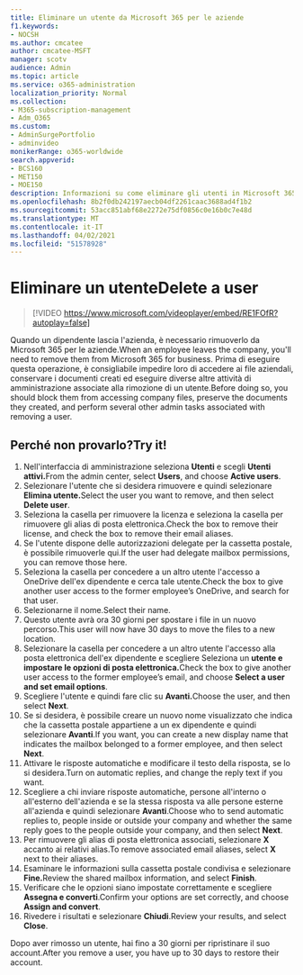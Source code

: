 ```yaml
---
title: Eliminare un utente da Microsoft 365 per le aziende
f1.keywords:
- NOCSH
ms.author: cmcatee
author: cmcatee-MSFT
manager: scotv
audience: Admin
ms.topic: article
ms.service: o365-administration
localization_priority: Normal
ms.collection:
- M365-subscription-management
- Adm_O365
ms.custom:
- AdminSurgePortfolio
- adminvideo
monikerRange: o365-worldwide
search.appverid:
- BCS160
- MET150
- MOE150
description: Informazioni su come eliminare gli utenti in Microsoft 365 per le aziende.
ms.openlocfilehash: 8b2f0db242197aecb04df2261caac3688ad4f1b2
ms.sourcegitcommit: 53acc851abf68e2272e75df0856c0e16b0c7e48d
ms.translationtype: MT
ms.contentlocale: it-IT
ms.lasthandoff: 04/02/2021
ms.locfileid: "51578928"
---
```

# <a name="delete-a-user"></a><span data-ttu-id="9dd2c-103">Eliminare un utente</span><span class="sxs-lookup"><span data-stu-id="9dd2c-103">Delete a user</span></span>

> [!VIDEO https://www.microsoft.com/videoplayer/embed/RE1FOfR?autoplay=false]

<span data-ttu-id="9dd2c-104">Quando un dipendente lascia l'azienda, è necessario rimuoverlo da Microsoft 365 per le aziende.</span><span class="sxs-lookup"><span data-stu-id="9dd2c-104">When an employee leaves the company, you'll need to remove them from Microsoft 365 for business.</span></span> <span data-ttu-id="9dd2c-105">Prima di eseguire questa operazione, è consigliabile impedire loro di accedere ai file aziendali, conservare i documenti creati ed eseguire diverse altre attività di amministrazione associate alla rimozione di un utente.</span><span class="sxs-lookup"><span data-stu-id="9dd2c-105">Before doing so, you should block them from accessing company files, preserve the documents they created, and perform several other admin tasks associated with removing a user.</span></span>

## <a name="try-it"></a><span data-ttu-id="9dd2c-106">Perché non provarlo?</span><span class="sxs-lookup"><span data-stu-id="9dd2c-106">Try it!</span></span>

1. <span data-ttu-id="9dd2c-107">Nell'interfaccia di amministrazione seleziona **Utenti** e scegli **Utenti attivi.**</span><span class="sxs-lookup"><span data-stu-id="9dd2c-107">From the admin center, select **Users**, and choose **Active users**.</span></span>
1. <span data-ttu-id="9dd2c-108">Selezionare l'utente che si desidera rimuovere e quindi selezionare **Elimina utente.**</span><span class="sxs-lookup"><span data-stu-id="9dd2c-108">Select the user you want to remove, and then select **Delete user**.</span></span>
1. <span data-ttu-id="9dd2c-109">Seleziona la casella per rimuovere la licenza e seleziona la casella per rimuovere gli alias di posta elettronica.</span><span class="sxs-lookup"><span data-stu-id="9dd2c-109">Check the box to remove their license, and check the box to remove their email aliases.</span></span>
1. <span data-ttu-id="9dd2c-110">Se l'utente dispone delle autorizzazioni delegate per la cassetta postale, è possibile rimuoverle qui.</span><span class="sxs-lookup"><span data-stu-id="9dd2c-110">If the user had delegate mailbox permissions, you can remove those here.</span></span>
1. <span data-ttu-id="9dd2c-111">Seleziona la casella per concedere a un altro utente l'accesso a OneDrive dell'ex dipendente e cerca tale utente.</span><span class="sxs-lookup"><span data-stu-id="9dd2c-111">Check the box to give another user access to the former employee’s OneDrive, and search for that user.</span></span>
1. <span data-ttu-id="9dd2c-112">Selezionarne il nome.</span><span class="sxs-lookup"><span data-stu-id="9dd2c-112">Select their name.</span></span>
1. <span data-ttu-id="9dd2c-113">Questo utente avrà ora 30 giorni per spostare i file in un nuovo percorso.</span><span class="sxs-lookup"><span data-stu-id="9dd2c-113">This user will now have 30 days to move the files to a new location.</span></span>
1. <span data-ttu-id="9dd2c-114">Selezionare la casella per concedere a un altro utente l'accesso alla posta elettronica dell'ex dipendente e scegliere Seleziona un **utente e impostare le opzioni di posta elettronica.**</span><span class="sxs-lookup"><span data-stu-id="9dd2c-114">Check the box to give another user access to the former employee’s email, and choose **Select a user and set email options**.</span></span>
1. <span data-ttu-id="9dd2c-115">Scegliere l'utente e quindi fare clic su **Avanti.**</span><span class="sxs-lookup"><span data-stu-id="9dd2c-115">Choose the user, and then select **Next**.</span></span>
1. <span data-ttu-id="9dd2c-116">Se si desidera, è possibile creare un nuovo nome visualizzato che indica che la cassetta postale appartiene a un ex dipendente e quindi selezionare **Avanti**.</span><span class="sxs-lookup"><span data-stu-id="9dd2c-116">If you want, you can create a new display name that indicates the mailbox belonged to a former employee, and then select **Next**.</span></span>
1. <span data-ttu-id="9dd2c-117">Attivare le risposte automatiche e modificare il testo della risposta, se lo si desidera.</span><span class="sxs-lookup"><span data-stu-id="9dd2c-117">Turn on automatic replies, and change the reply text if you want.</span></span>
1. <span data-ttu-id="9dd2c-118">Scegliere a chi inviare risposte automatiche, persone all'interno o all'esterno dell'azienda e se la stessa risposta va alle persone esterne all'azienda e quindi selezionare **Avanti**.</span><span class="sxs-lookup"><span data-stu-id="9dd2c-118">Choose who to send automatic replies to, people inside or outside your company and whether the same reply goes to the people outside your company, and then select **Next**.</span></span>
1. <span data-ttu-id="9dd2c-119">Per rimuovere gli alias di posta elettronica associati, selezionare **X** accanto ai relativi alias.</span><span class="sxs-lookup"><span data-stu-id="9dd2c-119">To remove associated email aliases, select **X** next to their aliases.</span></span>
1. <span data-ttu-id="9dd2c-120">Esaminare le informazioni sulla cassetta postale condivisa e selezionare **Fine.**</span><span class="sxs-lookup"><span data-stu-id="9dd2c-120">Review the shared mailbox information, and select **Finish**.</span></span>
1. <span data-ttu-id="9dd2c-121">Verificare che le opzioni siano impostate correttamente e scegliere **Assegna e converti**.</span><span class="sxs-lookup"><span data-stu-id="9dd2c-121">Confirm your options are set correctly, and choose **Assign and convert**.</span></span>
1. <span data-ttu-id="9dd2c-122">Rivedere i risultati e selezionare **Chiudi**.</span><span class="sxs-lookup"><span data-stu-id="9dd2c-122">Review your results, and select **Close**.</span></span>

<span data-ttu-id="9dd2c-123">Dopo aver rimosso un utente, hai fino a 30 giorni per ripristinare il suo account.</span><span class="sxs-lookup"><span data-stu-id="9dd2c-123">After you remove a user, you have up to 30 days to restore their account.</span></span>
